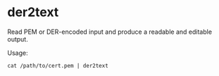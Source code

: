 # der2text

Read PEM or DER-encoded input and produce a readable and editable output.

Usage:
```
cat /path/to/cert.pem | der2text
```
